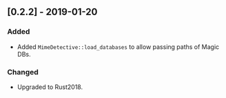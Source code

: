 ## [0.2.2] - 2019-01-20

### Added
- Added `MimeDetective::load_databases` to allow passing paths of Magic DBs.

### Changed
- Upgraded to Rust2018.

